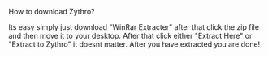 How to download Zythro?

Its easy simply just download "WinRar Extracter" after that click the zip file and then move it to your desktop.
After that click either "Extract Here" or "Extract to Zythro" it doesnt matter.
After you have extracted you are done!
